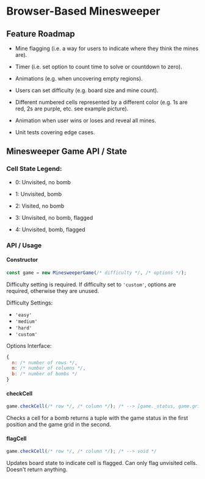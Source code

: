 # Browser-Based Minesweeper

## Feature Roadmap

- Mine flagging (i.e. a way for users to indicate where they think the mines are).

- Timer (i.e. set option to count time to solve or countdown to zero).

- Animations (e.g. when uncovering empty regions).

- Users can set difficulty (e.g. board size and mine count).

- Different numbered cells represented by a different color (e.g. 1s are red, 2s are purple, etc. see example picture).

- Animation when user wins or loses and reveal all mines.

- Unit tests covering edge cases.

## Minesweeper Game API / State

### Cell State Legend:

- 0: Unvisited, no bomb

- 1: Unvisited, bomb

- 2: Visited, no bomb

- 3: Unvisited, no bomb, flagged

- 4: Unvisited, bomb, flagged

### API / Usage

#### Constructor

```javascript
const game = new MinesweeperGame(/* difficulty */, /* options */);
```

Difficulty setting is required. If difficulty set to `'custom'`, options are required, otherwise they are unused.

Difficulty Settings:

- `'easy'`
- `'medium'`
- `'hard'`
- `'custom'`

Options Interface:

```javascript
{
  n: /* number of rows */,
  m: /* number of columns */,
  b: /* number of bombs */
}
```

#### checkCell

```javascript
game.checkCell(/* row */, /* column */); /* --> [game._status, game.grid] */
```

Checks a cell for a bomb returns a tuple with the game status in the first position and the game grid in the second.

#### flagCell

```javascript
game.checkCell(/* row */, /* column */); /* --> void */
```

Updates board state to indicate cell is flagged. Can only flag unvisited cells. Doesn't return anything.

